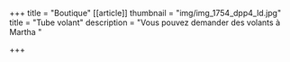 +++
title = "Boutique"
[[article]]
thumbnail = "img/img_1754_dpp4_ld.jpg"
title = "Tube volant"
description = "Vous pouvez demander des volants à Martha "

+++
